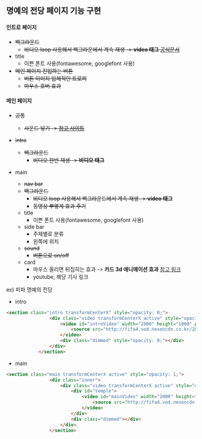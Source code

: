 ## 명예의 전당 페이지 기능 구현

#### 인트로 페이지

- ~~백그라운드~~
  - ~~비디오 loop 사용해서 백그라운에서 계속 재생 -> **video 태그** [공식문서](https://developer.mozilla.org/ko/docs/Web/HTML/Element/Video)~~
- title 
  - 이쁜 폰트 사용(fontawesome, googlefont 사용)
- ~~메인 페이지 진입하는 버튼~~
  - ~~버튼 이미지 입체적인 트로피~~ 
  - ~~마우스 호버 효과~~

#### 메인 페이지

- ~~공통~~
  - ~~사운드 넣기 -> [참고 사이트](https://curryyou.tistory.com/337)~~

- ~~intro~~
  - ~~백그라운드~~
    - ~~비디오 한번 재생 -> **비디오 태그**~~

- main
  - ~~nav bar~~
  - ~~백그라운드~~
    - ~~비디오 loop 사용해서 백그라운드에서 계속 재생 -> **video 태그**~~
    - ~~동영상 뿌옇게 효과 주기~~
  - title
    - 이쁜 폰트 사용(fontawesome, googlefont 사용)
  - side bar
    -  주제별로 분류
    - 왼쪽에 위치
  - ~~sound~~
    - ~~버튼으로 on/off~~
  - card
    - 마우스 올리면 뒤집히는 효과 -> **카드 3d 애니매이션 효과** [참고 링크](https://goddino.tistory.com/185)
    - youtube, 해당 기사 링크

 

ex) 피파 명예의 전당

- intro

```html
<section class="intro transformCenterX" style="opacity: 0;">
				<div class="video transformCenterX active" style="opacity: 1;">
					<video id="introVideo" width="2000" height="1000" preload="auto">
						<source src="http://fifa4.vod.nexoncdn.co.kr/2018/event/history_intro.mp4" type="video/mp4">
					</video>
					<div class="dimmed" style="opacity: 0;"></div>
				</div>
            </section>
```

- main

```html
<section class="main transformCenterX active" style="opacity: 1;">
                <div class="inner">
                    <div class="video transformCenterX active" style="opacity: 1;">
                        <div id="temple">
							<video id="mainVideo" width="2000" height="1000" preload="auto" loop="">
								<source src="http://fifa4.vod.nexoncdn.co.kr/2018/event/history_temple.mp4" type="video/mp4">
							</video>
						</div>
						<div class="dimmed"></div>
                    </div>
				</section>
```

